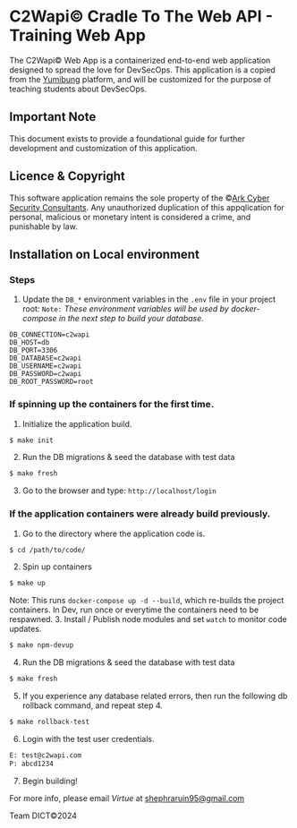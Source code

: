 # C2Wapi&copy; Cradle To The Web API - Training Web App

The C2Wapi&copy; Web App is a containerized end-to-end web application designed to spread the love for DevSecOps.
This application is a copied from the [Yumibung](https://github.com/DintogaeSpiritEagle/yumibung) platform, and will be customized for the purpose of teaching students about DevSecOps.

## Important Note
This document exists to provide a foundational guide for further development and customization of this application.

## Licence & Copyright
This software application remains the sole property of the &copy;[Ark Cyber Security Consultants](https://www.arkcybersecurityconsultants.com).
Any unauthorized duplication of this appqlication for personal, malicious or monetary intent is considered a crime, and punishable by law.

## Installation on Local environment
### Steps
1. Update the `DB_*` environment variables in the `.env` file in your project root:
`Note:` _These environment variables will be used by docker-compose in the next step to build your database._
```
DB_CONNECTION=c2wapi
DB_HOST=db
DB_PORT=3306
DB_DATABASE=c2wapi
DB_USERNAME=c2wapi
DB_PASSWORD=c2wapi
DB_ROOT_PASSWORD=root
``` 

### If spinning up the containers for the first time.
1. Initialize the application build.
```bash
$ make init
```
2. Run the DB migrations & seed the database with test data
```bash
$ make fresh
```
3. Go to the browser and type: `http://localhost/login`

### If the application containers were already build previously.
1. Go to the directory where the application code is.
```bash
$ cd /path/to/code/
```
2. Spin up containers
```bash
$ make up
```
Note: This runs `docker-compose up -d --build`, which re-builds the project containers. In Dev, run once or everytime the containers need to be respawned.
3. Install / Publish node modules and set `watch` to monitor code updates.
```bash
$ make npm-devup
```
4. Run the DB migrations & seed the database with test data
```bash
$ make fresh
```
5. If you experience any database related errors, then run the following db rollback command, and repeat step 4.
```bash
$ make rollback-test
```
6. Login with the test user credentials.
```bash
E: test@c2wapi.com
P: abcd1234
````
7. Begin building!

For more info, please email _Virtue_ at shephraruin95@gmail.com

Team DICT&copy;2024
